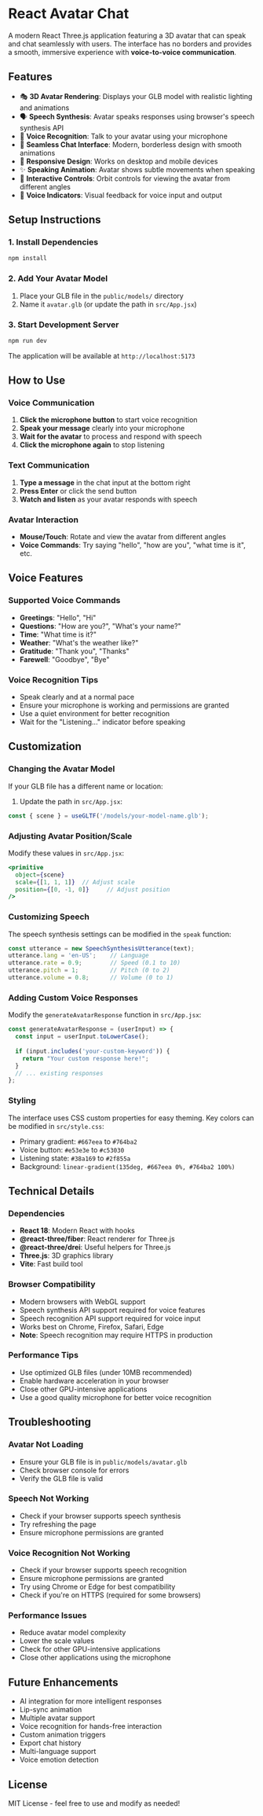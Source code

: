 # React Avatar Chat

A modern React Three.js application featuring a 3D avatar that can speak and chat seamlessly with users. The interface has no borders and provides a smooth, immersive experience with **voice-to-voice communication**.

## Features

- 🎭 **3D Avatar Rendering**: Displays your GLB model with realistic lighting and animations
- 🗣️ **Speech Synthesis**: Avatar speaks responses using browser's speech synthesis API
- 🎤 **Voice Recognition**: Talk to your avatar using your microphone
- 💬 **Seamless Chat Interface**: Modern, borderless design with smooth animations
- 🎨 **Responsive Design**: Works on desktop and mobile devices
- ✨ **Speaking Animation**: Avatar shows subtle movements when speaking
- 🎯 **Interactive Controls**: Orbit controls for viewing the avatar from different angles
- 🔴 **Voice Indicators**: Visual feedback for voice input and output

## Setup Instructions

### 1. Install Dependencies

```bash
npm install
```

### 2. Add Your Avatar Model

1. Place your GLB file in the `public/models/` directory
2. Name it `avatar.glb` (or update the path in `src/App.jsx`)

### 3. Start Development Server

```bash
npm run dev
```

The application will be available at `http://localhost:5173`

## How to Use

### Voice Communication
1. **Click the microphone button** to start voice recognition
2. **Speak your message** clearly into your microphone
3. **Wait for the avatar** to process and respond with speech
4. **Click the microphone again** to stop listening

### Text Communication
1. **Type a message** in the chat input at the bottom right
2. **Press Enter** or click the send button
3. **Watch and listen** as your avatar responds with speech

### Avatar Interaction
- **Mouse/Touch**: Rotate and view the avatar from different angles
- **Voice Commands**: Try saying "hello", "how are you", "what time is it", etc.

## Voice Features

### Supported Voice Commands
- **Greetings**: "Hello", "Hi"
- **Questions**: "How are you?", "What's your name?"
- **Time**: "What time is it?"
- **Weather**: "What's the weather like?"
- **Gratitude**: "Thank you", "Thanks"
- **Farewell**: "Goodbye", "Bye"

### Voice Recognition Tips
- Speak clearly and at a normal pace
- Ensure your microphone is working and permissions are granted
- Use a quiet environment for better recognition
- Wait for the "Listening..." indicator before speaking

## Customization

### Changing the Avatar Model

If your GLB file has a different name or location:

1. Update the path in `src/App.jsx`:
```jsx
const { scene } = useGLTF('/models/your-model-name.glb');
```

### Adjusting Avatar Position/Scale

Modify these values in `src/App.jsx`:
```jsx
<primitive 
  object={scene} 
  scale={[1, 1, 1]}  // Adjust scale
  position={[0, -1, 0]}     // Adjust position
/>
```

### Customizing Speech

The speech synthesis settings can be modified in the `speak` function:
```jsx
const utterance = new SpeechSynthesisUtterance(text);
utterance.lang = 'en-US';    // Language
utterance.rate = 0.9;        // Speed (0.1 to 10)
utterance.pitch = 1;         // Pitch (0 to 2)
utterance.volume = 0.8;      // Volume (0 to 1)
```

### Adding Custom Voice Responses

Modify the `generateAvatarResponse` function in `src/App.jsx`:
```jsx
const generateAvatarResponse = (userInput) => {
  const input = userInput.toLowerCase();
  
  if (input.includes('your-custom-keyword')) {
    return "Your custom response here!";
  }
  // ... existing responses
};
```

### Styling

The interface uses CSS custom properties for easy theming. Key colors can be modified in `src/style.css`:

- Primary gradient: `#667eea` to `#764ba2`
- Voice button: `#e53e3e` to `#c53030`
- Listening state: `#38a169` to `#2f855a`
- Background: `linear-gradient(135deg, #667eea 0%, #764ba2 100%)`

## Technical Details

### Dependencies

- **React 18**: Modern React with hooks
- **@react-three/fiber**: React renderer for Three.js
- **@react-three/drei**: Useful helpers for Three.js
- **Three.js**: 3D graphics library
- **Vite**: Fast build tool

### Browser Compatibility

- Modern browsers with WebGL support
- Speech synthesis API support required for voice features
- Speech recognition API support required for voice input
- Works best on Chrome, Firefox, Safari, Edge
- **Note**: Speech recognition may require HTTPS in production

### Performance Tips

- Use optimized GLB files (under 10MB recommended)
- Enable hardware acceleration in your browser
- Close other GPU-intensive applications
- Use a good quality microphone for better voice recognition

## Troubleshooting

### Avatar Not Loading
- Ensure your GLB file is in `public/models/avatar.glb`
- Check browser console for errors
- Verify the GLB file is valid

### Speech Not Working
- Check if your browser supports speech synthesis
- Try refreshing the page
- Ensure microphone permissions are granted

### Voice Recognition Not Working
- Check if your browser supports speech recognition
- Ensure microphone permissions are granted
- Try using Chrome or Edge for best compatibility
- Check if you're on HTTPS (required for some browsers)

### Performance Issues
- Reduce avatar model complexity
- Lower the scale values
- Check for other GPU-intensive applications
- Close other applications using the microphone

## Future Enhancements

- AI integration for more intelligent responses
- Lip-sync animation
- Multiple avatar support
- Voice recognition for hands-free interaction
- Custom animation triggers
- Export chat history
- Multi-language support
- Voice emotion detection

## License

MIT License - feel free to use and modify as needed! 